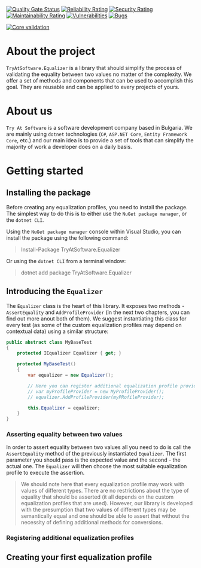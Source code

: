 [![Quality Gate Status](https://sonarcloud.io/api/project_badges/measure?project=TryAtSoftware_Equalizer&metric=alert_status)](https://sonarcloud.io/summary/new_code?id=TryAtSoftware_Equalizer)
[![Reliability Rating](https://sonarcloud.io/api/project_badges/measure?project=TryAtSoftware_Equalizer&metric=reliability_rating)](https://sonarcloud.io/summary/new_code?id=TryAtSoftware_Equalizer)
[![Security Rating](https://sonarcloud.io/api/project_badges/measure?project=TryAtSoftware_Equalizer&metric=security_rating)](https://sonarcloud.io/summary/new_code?id=TryAtSoftware_Equalizer)
[![Maintainability Rating](https://sonarcloud.io/api/project_badges/measure?project=TryAtSoftware_Equalizer&metric=sqale_rating)](https://sonarcloud.io/summary/new_code?id=TryAtSoftware_Equalizer)
[![Vulnerabilities](https://sonarcloud.io/api/project_badges/measure?project=TryAtSoftware_Equalizer&metric=vulnerabilities)](https://sonarcloud.io/summary/new_code?id=TryAtSoftware_Equalizer)
[![Bugs](https://sonarcloud.io/api/project_badges/measure?project=TryAtSoftware_Equalizer&metric=bugs)](https://sonarcloud.io/summary/new_code?id=TryAtSoftware_Equalizer)

[![Core validation](https://github.com/TryAtSoftware/Equalizer/actions/workflows/Core%20validation.yml/badge.svg)](https://github.com/TryAtSoftware/Equalizer/actions/workflows/Core%20validation.yml)

# About the project

`TryAtSoftware.Equalizer` is a library that should simplify the process of validating the equality between two values no matter of the complexity.
We offer a set of methods and components that can be used to accomplish this goal. They are reusable and can be applied to every projects of yours.

# About us

`Try At Software` is a software development company based in Bulgaria. We are mainly using `dotnet` technologies (`C#`, `ASP.NET Core`, `Entity Framework Core`, etc.) and our main idea is to provide a set of tools that can simplify the majority of work a developer does on a daily basis.

# Getting started

## Installing the package

Before creating any equalization profiles, you need to install the package.
The simplest way to do this is to either use the `NuGet package manager`, or the `dotnet CLI`.

Using the `NuGet package manager` console within Visual Studio, you can install the package using the following command:

> Install-Package TryAtSoftware.Equalizer

Or using the `dotnet CLI` from a terminal window:

> dotnet add package TryAtSoftware.Equalizer

## Introducing the `Equalizer`

The `Equalizer` class is the heart of this library. It exposes two methods - `AssertEquality` and `AddProfileProvider` (in the next two chapters, you can find out more anout both of them). We suggest instantiating this class for every test (as some of the custom equalization profiles may depend on contextual data) using a similar structure:

```C#
public abstract class MyBaseTest
{
    protected IEqualizer Equalizer { get; }

    protected MyBaseTest()
    {
        var equalizer = new Equalizer();

        // Here you can register additional equalization profile providers if necessary.
        // var myProfileProvider = new MyProfileProvider();
        // equalizer.AddProfileProvider(myPRofileProvider);

        this.Equalizer = equalizer;
    }
}
```

### Asserting equality between two values

In order to assert equality between two values all you need to do is call the `AssertEquality` method of the previously instantiated `Equalizer`. The first parameter you should pass is the expected value and the second - the actual one. The `Equalizer` will then choose the most suitable equalization profile to execute the assertion.

> We should note here that every equalization profile may work with values of different types. There are no restrictions about the type of equality that should be asserted (it all depends on the custom equalization profiles that are used). However, our library is developed with the presumption that two values of different types may be semantically equal and one should be able to assert that without the necessity of defining additional methods for conversions.

### Registering additional equalization profiles

## Creating your first equalization profile
